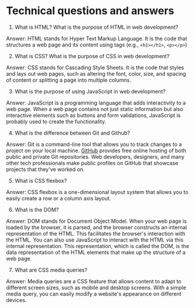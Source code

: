 # Technical questions and answers

1. What is HTML? What is the purpose of HTML in web development?

Answer: HTML stands for Hyper Text Markup Language. It is the code that structures a web page and its content using tags (e.g., `<h1></h1>`, `<p></p>`)

2. What is CSS? What is the purpose of CSS in web development?

Answer: CSS stands for Cascading Style Sheets. It is the code that styles and lays out web pages, such as altering the font, color, size, and spacing of content or splitting a page into multiple columns.

3. What is the purpose of using JavaScript in web development?

Answer: JavaScript is a programming language that adds interactivity to a web page. When a web page contains not just static information but also interactive elements such as buttons and form validations, JavaScript is probably used to create the functionality.

4. What is the difference between Git and Github?

Answer: Git is a command-line tool that allows you to track changes to a project on your local machine. [GitHub](http://www.GitHub.com) provides free online hosting of both public and private Git repositories. Web developers, designers, and many other tech professionals make public profiles on GitHub that showcase projects that they've worked on.

5. What is CSS flexbox?

Answer: CSS flexbox is a one-dimensional layout system that allows you to easily create a row or a column axis layout. 

6. What is the DOM?

Answer: DOM stands for Document Object Model. When your web page is loaded by the browser, it is parsed, and the browser constructs an internal representation of the HTML. This facilitates the browser's interaction with the HTML. You can also use JavaScript to interact with the HTML via this internal representation. This representation, which is called the DOM, is the data representation of the HTML elements that make up the structure of a web page.


7. What are CSS media queries?

Answer: Media queries are a CSS feature that allows content to adapt to different screen sizes, such as mobile and desktop screens. With a simple media query, you can easily modify a website's appearance on different devices.
